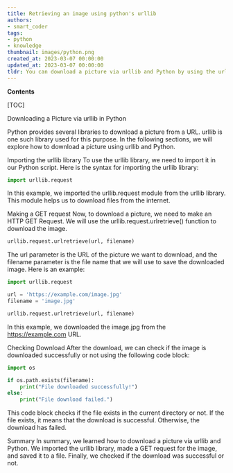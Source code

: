 ```yaml
---
title: Retrieving an image using python's urllib
authors:
- smart_coder
tags:
- python
- knowledge
thumbnail: images/python.png
created_at: 2023-03-07 00:00:00
updated_at: 2023-03-07 00:00:00
tldr: You can download a picture via urllib and Python by using the urlretrieve function from urllib.request module.
---
```


**Contents**

[TOC]

Downloading a Picture via urllib in Python

Python provides several libraries to download a picture from a URL. urllib is one such library used for this purpose. In the following sections, we will explore how to download a picture using urllib and Python.

Importing the urllib library
To use the urllib library, we need to import it in our Python script. Here is the syntax for importing the urllib library:

```python
import urllib.request
```

In this example, we imported the urllib.request module from the urllib library. This module helps us to download files from the internet.

Making a GET request
Now, to download a picture, we need to make an HTTP GET Request. We will use the urllib.request.urlretrieve() function to download the image. 

```python
urllib.request.urlretrieve(url, filename)
```

The url parameter is the URL of the picture we want to download, and the filename parameter is the file name that we will use to save the downloaded image. Here is an example:

```python
import urllib.request

url = 'https://example.com/image.jpg'
filename = 'image.jpg'

urllib.request.urlretrieve(url, filename)
```

In this example, we downloaded the image.jpg from the https://example.com URL.

Checking Download
After the download, we can check if the image is downloaded successfully or not using the following code block:

```python
import os

if os.path.exists(filename):
    print("File downloaded successfully!")
else:
    print("File download failed.")
```

This code block checks if the file exists in the current directory or not. If the file exists, it means that the download is successful. Otherwise, the download has failed.

Summary
In summary, we learned how to download a picture via urllib and Python. We imported the urllib library, made a GET request for the image, and saved it to a file. Finally, we checked if the download was successful or not.
